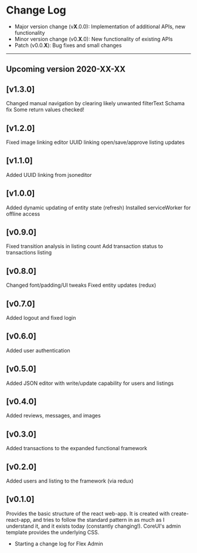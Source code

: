 # Change Log

- Major version change (v**X**.0.0): Implementation of additional APIs, new functionality 
- Minor version change (v0.**X**.0): New functionality of existing APIs
- Patch (v0.0.**X**): Bug fixes and small changes

---

## Upcoming version 2020-XX-XX

## [v1.3.0]

Changed manual navigation by clearing likely unwanted filterText
Schama fix
Some return values checked!


## [v1.2.0]

Fixed image linking
editor UUID linking
open/save/approve listing updates

## [v1.1.0]

Added UUID linking from jsoneditor

## [v1.0.0]

Added dynamic updating of entity state (refresh)
Installed serviceWorker for offline access

## [v0.9.0]

Fixed transition analysis in listing count
Add transaction status to transactions listing

## [v0.8.0]

Changed font/padding/UI tweaks
Fixed entity updates (redux)

## [v0.7.0]

Added logout and fixed login

## [v0.6.0]

Added user authentication

## [v0.5.0]

Added JSON editor with write/update capability for users and listings

## [v0.4.0]

Added reviews, messages, and images

## [v0.3.0]

Added transactions to the expanded functional framework

## [v0.2.0]

Added users and listing to the framework (via redux)

## [v0.1.0]

Provides the basic structure of the react web-app. It is created with create-react-app, and tries to follow the standard pattern in as much as I understand it, and it exists today (constantly changing!). CoreUI's admin template provides the underlying CSS.

- Starting a change log for Flex Admin
